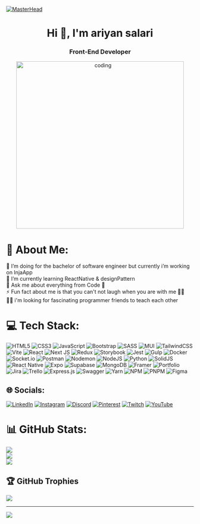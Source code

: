 [![MasterHead](https://developers.giphy.com/branch/master/static/api-512d36c09662682717108a38bbb5c57d.gif)](https://rishavchanda.io)
<h1 align="center">Hi 👋, I'm ariyan salari</h1>
<h3 align="center">Front-End Developer</h3>

<p align="center">
<img width="450" alt="coding" src="https://i.pinimg.com/originals/f8/22/13/f82213b334541c0a2e83e3bf733f881f.gif" />
  
</p>





# 🤵 About Me:
🔭 I’m doing for the bachelor of software engineer but currently i’m working on InjaApp <br>🌱 I’m currently learning ReactNative & designPattern<br>💬 Ask me about everything from Code 💖<br>⚡ Fun fact about me is that you can't not laugh when you are with me 🤷‍♂️<br>🐱‍👓 i'm looking for fascinating programmer friends to teach each other



# 💻 Tech Stack:
 ![HTML5](https://img.shields.io/badge/html5-%23E34F26.svg?style=flat&logo=html5&logoColor=white) ![CSS3](https://img.shields.io/badge/css3-%231572B6.svg?style=flat&logo=css3&logoColor=white)  ![JavaScript](https://img.shields.io/badge/javascript-%23323330.svg?style=flat&logo=javascript&logoColor=%23F7DF1E)   ![Bootstrap](https://img.shields.io/badge/bootstrap-%238511FA.svg?style=flat&logo=bootstrap&logoColor=white) ![SASS](https://img.shields.io/badge/SASS-hotpink.svg?style=flat&logo=SASS&logoColor=white) ![MUI](https://img.shields.io/badge/MUI-%230081CB.svg?style=flat&logo=mui&logoColor=white)  ![TailwindCSS](https://img.shields.io/badge/tailwindcss-%2338B2AC.svg?style=flat&logo=tailwind-css&logoColor=white)  ![Vite](https://img.shields.io/badge/vite-%23646CFF.svg?style=flat&logo=vite&logoColor=white)  ![React](https://img.shields.io/badge/react-%2320232a.svg?style=flat&logo=react&logoColor=%2361DAFB) ![Next JS](https://img.shields.io/badge/Next-black?style=flat&logo=next.js&logoColor=white) ![Redux](https://img.shields.io/badge/redux-%23593d88.svg?style=flat&logo=redux&logoColor=white) ![Storybook](https://img.shields.io/badge/-Storybook-FF4785?style=flat&logo=storybook&logoColor=white) ![Jest](https://img.shields.io/badge/-jest-%23C21325?style=flat&logo=jest&logoColor=white)   ![Gulp](https://img.shields.io/badge/GULP-%23CF4647.svg?style=flat&logo=gulp&logoColor=white) ![Docker](https://img.shields.io/badge/docker-%230db7ed.svg?style=flat&logo=docker&logoColor=white) ![Socket.io](https://img.shields.io/badge/Socket.io-black?style=flat&logo=socket.io&badgeColor=010101)  ![Postman](https://img.shields.io/badge/Postman-FF6C37?style=flat&logo=postman&logoColor=white)  ![Nodemon](https://img.shields.io/badge/NODEMON-%23323330.svg?style=flat&logo=nodemon&logoColor=%BBDEAD) ![NodeJS](https://img.shields.io/badge/node.js-6DA55F?style=flat&logo=node.js&logoColor=white) ![Python](https://img.shields.io/badge/python-3670A0?style=flat&logo=python&logoColor=ffdd54)  ![SolidJS](https://img.shields.io/badge/SolidJS-2c4f7c?style=flat&logo=solid&logoColor=c8c9cb)   ![React Native](https://img.shields.io/badge/react_native-%2320232a.svg?style=flat&logo=react&logoColor=%2361DAFB) ![Expo](https://img.shields.io/badge/expo-1C1E24?style=flat&logo=expo&logoColor=#D04A37)   ![Supabase](https://img.shields.io/badge/Supabase-3ECF8E?style=flat&logo=supabase&logoColor=white) ![MongoDB](https://img.shields.io/badge/MongoDB-%234ea94b.svg?style=flat&logo=mongodb&logoColor=white)  ![Framer](https://img.shields.io/badge/Framer-black?style=flat&logo=framer&logoColor=blue)  ![Portfolio](https://img.shields.io/badge/Portfolio-%23000000.svg?style=flat&logo=firefox&logoColor=#FF7139) ![Jira](https://img.shields.io/badge/jira-%230A0FFF.svg?style=flat&logo=jira&logoColor=white) ![Trello](https://img.shields.io/badge/Trello-%23026AA7.svg?style=flat&logo=Trello&logoColor=white) ![Express.js](https://img.shields.io/badge/express.js-%23404d59.svg?style=flat&logo=express&logoColor=%2361DAFB)   ![Swagger](https://img.shields.io/badge/-Swagger-%23Clojure?style=flat&logo=swagger&logoColor=white) ![Yarn](https://img.shields.io/badge/yarn-%232C8EBB.svg?style=flat&logo=yarn&logoColor=white) ![NPM](https://img.shields.io/badge/NPM-%23CB3837.svg?style=flat&logo=npm&logoColor=white) ![PNPM](https://img.shields.io/badge/pnpm-%234a4a4a.svg?style=flat&logo=pnpm&logoColor=f69220)  ![Figma](https://img.shields.io/badge/figma-%23F24E1E.svg?style=flat&logo=figma&logoColor=white) 

 ## 🌐 Socials:
[![LinkedIn](https://img.shields.io/badge/LinkedIn-%230077B5.svg?logo=linkedin&logoColor=white)](https://linkedin.com/in/ariyansalari) [![Instagram](https://img.shields.io/badge/Instagram-%23E4405F.svg?logo=Instagram&logoColor=white)](https://instagram.com/_ariyansalari) [![Discord](https://img.shields.io/badge/Discord-%237289DA.svg?logo=discord&logoColor=white)](https://discord.gg/ariyanbL.ariyanbl)   [![Pinterest](https://img.shields.io/badge/Pinterest-%23E60023.svg?logo=Pinterest&logoColor=white)](https://pinterest.com/ariyan4509) [![Twitch](https://img.shields.io/badge/Twitch-%239146FF.svg?logo=Twitch&logoColor=white)](https://twitch.tv/ariyanbL) [![YouTube](https://img.shields.io/badge/YouTube-%23FF0000.svg?logo=YouTube&logoColor=white)](https://youtube.com/@ariyanbL) 

# 📊 GitHub Stats:
![](https://github-readme-stats.vercel.app/api?username=ariyansalari&theme=slateorange&hide_border=true&include_all_commits=true&count_private=false)<br/>
![](https://github-readme-streak-stats.herokuapp.com/?user=ariyansalari&theme=slateorange&hide_border=true)<br/>
![](https://github-readme-stats.vercel.app/api/top-langs/?username=ariyansalari&theme=slateorange&hide_border=true&include_all_commits=true&count_private=false&layout=compact)

## 🏆 GitHub Trophies
![](https://github-profile-trophy.vercel.app/?username=ariyansalari&theme=chalk&no-frame=true&no-bg=false&margin-w=4)

---
[![](https://visitcount.itsvg.in/api?id=ariyansalari&icon=3&color=2)](https://visitcount.itsvg.in)

